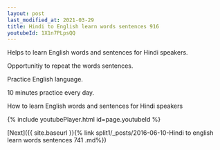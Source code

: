 ```yaml
---
layout: post
last_modified_at: 2021-03-29
title: Hindi to English learn words sentences 916 
youtubeId: 1X1n7PLpsQQ
---
```

 
 
Helps to learn English words and sentences for Hindi speakers.

Opportunitiy to repeat the words sentences. 

Practice English language. 
 
10 minutes practice every day. 
 
How to learn English words and sentences for Hindi speakers 
 
{% include youtubePlayer.html id=page.youtubeId %}
 
 
[Next]({{ site.baseurl }}{% link  split1/_posts/2016-06-10-Hindi to english learn words sentences 741 .md%})
 
